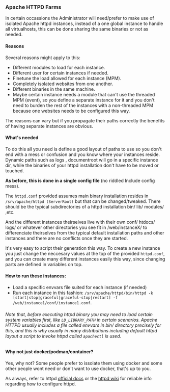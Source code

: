 ### Apache HTTPD Farms

In certain occassions the Administrator will need/prefer to make use of isolated Apache httpd instances, instead of a one global instance to handle all virtualhosts, this can be done sharing the same binaries or not as needed.

#### Reasons
Several reasons might apply to this:

- Different modules to load for each instance.
- Different user for certain instances if needed.
- Finetune the load allowed for each instance (MPM).
- Completely isolated websites from one another.
- Different binaries in the same machine.
- Maybe certain instance needs a module that can't use the threaded MPM (event), so you define a separate instance for it and you don't need to burden the rest of the instances with a non-threaded MPM because one websites needs to be configured this way.

The reasons can vary but if you propagate their paths correctly the benefits of having separate instances are obvious.

#### What's needed
To do this all you need is define a good layout of paths to use so you don't end with a mess or confusion and you know where your instances reside. Dynamic paths such as logs , documentroot will go in a specific instance dir, while the binaries of your httpd installation don't have to be moved or touched.

**As before, this is done in a single config file** (no riddled Include config mess).

The `httpd.conf` provided assumes main binary installation resides in `/srv/apache/httpd (ServerRoot)` but that can be changed/tweaked. There should be the typical subdirectories of a httpd installation bin/ lib/ modules/  ,etc.

And the different instances theirselves live with their own conf/ htdocs/ logs/ or whatever other directories you see fit in /web/instanceX/ to differenciate theirselves from the typical default installation paths and other instances and there are no conflicts once they are started. 

It's very easy to script their generation this way. To create a new instance you just change the neccesary values at the top of the provided `httpd.conf`, and you can create many different instances easily this way, since changing parts are defined in variables on top.

#### How to run these instances:

- Load a specific envvars file suited for each instance (if needed)
- Run each instance in this fashion:
`/srv/apache/httpd/bin/httpd -k [start|stop|graceful|graceful-stop|restart] -f /web/instance1/conf/instance1.conf`.

###### Note that, before executing httpd binary you may need to load certain system variables first, like `LD_LIBRARY_PATH` in certain scenarios. Apache HTTPD usually includes a file called envvars in bin/ directory precisely for this, and this is why usually in many distributions including default httpd layout a script to invoke httpd called `apachectl` is used.

#### Why not just docker/podman/container?
Yes, why not? Some people prefer to issolate them using docker and some other people wont need or don't want to use docker, that's up to you.

As always, refer to httpd [official docs](http://httpd.apache.org/docs) or the [httpd wiki](https://cwiki.apache.org/confluence/display/HTTPD) for reliable info regarding how to configure httpd.
